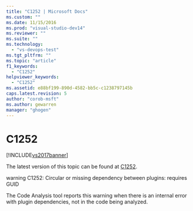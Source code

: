 ```yaml
---
title: "C1252 | Microsoft Docs"
ms.custom: ""
ms.date: 11/15/2016
ms.prod: "visual-studio-dev14"
ms.reviewer: ""
ms.suite: ""
ms.technology: 
  - "vs-devops-test"
ms.tgt_pltfrm: ""
ms.topic: "article"
f1_keywords: 
  - "C1252"
helpviewer_keywords: 
  - "C1252"
ms.assetid: e88bf199-890d-4582-bb5c-c1238797145b
caps.latest.revision: 5
author: "corob-msft"
ms.author: gewarren
manager: "ghogen"
---
```

# C1252
[!INCLUDE[vs2017banner](../includes/vs2017banner.md)]

The latest version of this topic can be found at [C1252](https://docs.microsoft.com/visualstudio/code-quality/c1252).  
  
warning C1252: Circular or missing dependency between plugins: requires GUID  
  
 The Code Analysis tool reports this warning when there is an internal error with plugin dependencies, not in the code being analyzed.



